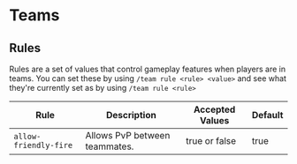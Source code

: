 # Teams

## Rules
Rules are a set of values that control gameplay features when players are in teams. You can set these by using `/team rule <rule> <value>` and see what they're currently set as by using `/team rule <rule>`

| Rule                  | Description                   | Accepted Values | Default |
|-----------------------|-------------------------------|-----------------|---------|
| `allow-friendly-fire` | Allows PvP between teammates. | true or false   | true    |